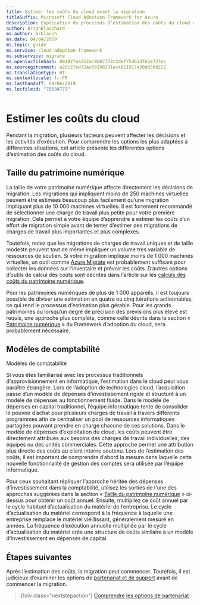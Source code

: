```yaml
---
title: Estimer les coûts du cloud avant la migration
titleSuffix: Microsoft Cloud Adoption Framework for Azure
description: Explication du processus d’estimation des coûts du cloud avant la migration.
author: BrianBlanchard
ms.author: brblanch
ms.date: 04/04/2019
ms.topic: guide
ms.service: cloud-adoption-framework
ms.subservice: migrate
ms.openlocfilehash: 09492fea252ac9b07372c2def75d61df62e727ec
ms.sourcegitcommit: a26c27ed72ac89198231ec4b11917a20d03bd222
ms.translationtype: HT
ms.contentlocale: fr-FR
ms.lasthandoff: 09/06/2019
ms.locfileid: "70834779"
---
```

# <a name="estimate-cloud-costs"></a>Estimer les coûts du cloud

Pendant la migration, plusieurs facteurs peuvent affecter les décisions et les activités d’exécution. Pour comprendre les options les plus adaptées à différentes situations, cet article présente les différentes options d’estimation des coûts du cloud.

## <a name="digital-estate-size"></a>Taille du patrimoine numérique

La taille de votre patrimoine numérique affecte directement les décisions de migration. Les migrations qui impliquent moins de 250 machines virtuelles peuvent être estimées beaucoup plus facilement qu’une migration impliquant plus de 10 000 machines virtuelles. Il est fortement recommandé de sélectionner une charge de travail plus petite pour votre première migration. Cela permet à votre équipe d’apprendre à estimer les coûts d’un effort de migration simple avant de tenter d’estimer des migrations de charges de travail plus importantes et plus complexes.

Toutefois, notez que les migrations de charges de travail uniques et de taille modeste peuvent tout de même impliquer un volume très variable de ressources de soutien. Si votre migration implique moins de 1 000 machines virtuelles, un outil comme [Azure Migrate](/azure/migrate/migrate-overview) est probablement suffisant pour collecter les données sur l’inventaire et prévoir les coûts. D’autres options d’outils de calcul des coûts sont décrites dans l’article sur les [calculs des coûts du patrimoine numérique](../../../digital-estate/calculate.md).

Pour les patrimoines numériques de plus de 1 000 appareils, il est toujours possible de diviser une estimation en quatre ou cinq itérations actionnables, ce qui rend le processus d’estimation plus gérable. Pour les grands patrimoines ou lorsqu’un degré de précision des prévisions plus élevé est requis, une approche plus complète, comme celle décrite dans la section « [Patrimoine numérique](../../../digital-estate/index.md) » du Framework d’adoption du cloud, sera probablement nécessaire.

## <a name="accounting-models"></a>Modèles de comptabilité

Modèles de comptabilité

Si vous êtes familiarisé avec les processus traditionnels d’approvisionnement en informatique, l’estimation dans le cloud peut vous paraître étrangère. Lors de l’adoption de technologies cloud, l’acquisition passe d’un modèle de dépenses d’investissement rigide et structuré à un modèle de dépenses au fonctionnement fluide. Dans le modèle de dépenses en capital traditionnel, l’équipe informatique tente de consolider le pouvoir d’achat pour plusieurs charges de travail à travers différents programmes afin de centraliser un pool de ressources informatiques partagées pouvant prendre en charge chacune de ces solutions. Dans le modèle de dépenses d’exploitation du cloud, les coûts peuvent être directement attribués aux besoins des charges de travail individuelles, des équipes ou des unités commerciales. Cette approche permet une attribution plus directe des coûts au client interne soutenu. Lors de l’estimation des coûts, il est important de comprendre d’abord la mesure dans laquelle cette nouvelle fonctionnalité de gestion des comptes sera utilisée par l’équipe informatique.

Pour ceux souhaitant répliquer l’approche héritée des dépenses d’investissement dans la comptabilité, utilisez les sorties de l'une des approches suggérées dans la section « [Taille du patrimoine numérique](#digital-estate-size) » ci-dessus pour obtenir un coût annuel. Ensuite, multipliez ce coût annuel par le cycle habituel d’actualisation du matériel de l’entreprise. Le cycle d’actualisation du matériel correspond à la fréquence à laquelle une entreprise remplace le matériel vieillissant, généralement mesuré en années. La fréquence d’exécution annuelle multipliée par le cycle d’actualisation du matériel crée une structure de coûts similaire à un modèle d’investissement en dépenses de capital.

## <a name="next-steps"></a>Étapes suivantes

Après l’estimation des coûts, la migration peut commencer. Toutefois, il est judicieux d’examiner les options de [partenariat et de support](./partnership-options.md) avant de commencer la migration.

> [!div class="nextstepaction"]
> [Comprendre les options de partenariat](./partnership-options.md)
